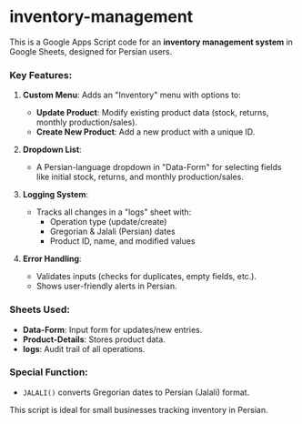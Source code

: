 # inventory-management
This is a Google Apps Script code for an **inventory management system** in Google Sheets, designed for Persian users.  

### **Key Features**:  
1. **Custom Menu**: Adds an "Inventory" menu with options to:  
   - **Update Product**: Modify existing product data (stock, returns, monthly production/sales).  
   - **Create New Product**: Add a new product with a unique ID.  

2. **Dropdown List**:  
   - A Persian-language dropdown in "Data-Form" for selecting fields like initial stock, returns, and monthly production/sales.  

3. **Logging System**:  
   - Tracks all changes in a "logs" sheet with:  
     - Operation type (update/create)  
     - Gregorian & Jalali (Persian) dates  
     - Product ID, name, and modified values  

4. **Error Handling**:  
   - Validates inputs (checks for duplicates, empty fields, etc.).  
   - Shows user-friendly alerts in Persian.  

### **Sheets Used**:  
- **Data-Form**: Input form for updates/new entries.  
- **Product-Details**: Stores product data.  
- **logs**: Audit trail of all operations.  

### **Special Function**:  
- `JALALI()` converts Gregorian dates to Persian (Jalali) format.  

This script is ideal for small businesses tracking inventory in Persian.
